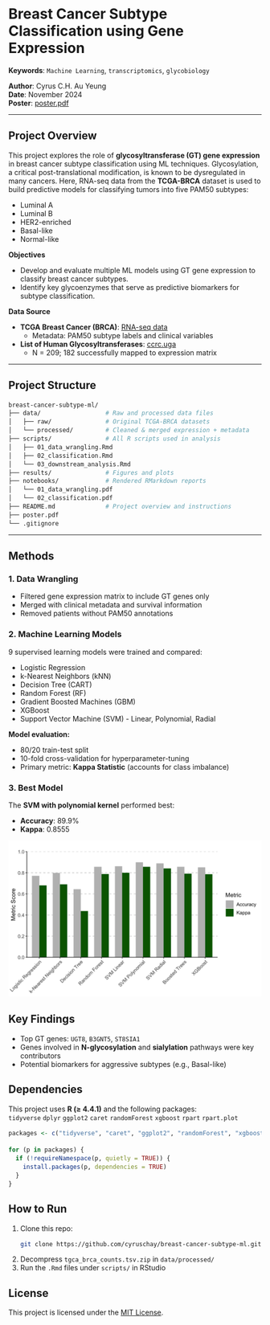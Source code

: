 # Breast Cancer Subtype Classification using Gene Expression

**Keywords**: `Machine Learning`, `transcriptomics`, `glycobiology`

**Author**: Cyrus C.H. Au Yeung  
**Date**: November 2024  
**Poster**: [poster.pdf](https://github.com/cyruschay/breast-cancer-subtype-ml/blob/main/poster.pdf)

---

## Project Overview

This project explores the role of **glycosyltransferase (GT) gene expression** in breast cancer subtype classification using ML techniques. Glycosylation, a critical post-translational modification, is known to be dysregulated in many cancers. Here, RNA-seq data from the **TCGA-BRCA** dataset is used to build predictive models for classifying tumors into five PAM50 subtypes:

- Luminal A
- Luminal B
- HER2-enriched
- Basal-like
- Normal-like

**Objectives**

- Develop and evaluate multiple ML models using GT gene expression to classify breast cancer subtypes.
- Identify key glycoenzymes that serve as predictive biomarkers for subtype classification.

**Data Source**

- **TCGA Breast Cancer (BRCA)**: [RNA-seq data](https://xenabrowser.net/datapages/?dataset=TCGA.BRCA.sampleMap%2FHiSeqV2&host=https%3A%2F%2Ftcga.xenahubs.net&removeHub=https%3A%2F%2Fxena.treehouse.gi.ucsc.edu%3A443)
   - Metadata: PAM50 subtype labels and clinical variables
- **List of Human Glycosyltransferases**: [ccrc.uga](https://glycoenzymes.ccrc.uga.edu/FramesetVersion/GTalphabeticalList.html)
   - N = 209; 182 successfully mapped to expression matrix

---

## Project Structure

```bash
breast-cancer-subtype-ml/
├── data/                  # Raw and processed data files
│   ├── raw/               # Original TCGA-BRCA datasets
│   └── processed/         # Cleaned & merged expression + metadata
├── scripts/               # All R scripts used in analysis
│   ├── 01_data_wrangling.Rmd
│   ├── 02_classification.Rmd
│   └── 03_downstream_analysis.Rmd
├── results/               # Figures and plots
├── notebooks/             # Rendered RMarkdown reports
│   └── 01_data_wrangling.pdf
│   └── 02_classification.pdf
├── README.md              # Project overview and instructions
├── poster.pdf
└── .gitignore
```

---

## Methods

### 1. Data Wrangling

- Filtered gene expression matrix to include GT genes only
- Merged with clinical metadata and survival information
- Removed patients without PAM50 annotations

### 2. Machine Learning Models

9 supervised learning models were trained and compared:

- Logistic Regression
- k-Nearest Neighbors (kNN)
- Decision Tree (CART)
- Random Forest (RF)
- Gradient Boosted Machines (GBM)
- XGBoost
- Support Vector Machine (SVM) - Linear, Polynomial, Radial

**Model evaluation:**

- 80/20 train-test split
- 10-fold cross-validation for hyperparameter-tuning
- Primary metric: **Kappa Statistic** (accounts for class imbalance)

### 3. Best Model

The **SVM with polynomial kernel** performed best:

- **Accuracy**: 89.9%
- **Kappa**: 0.8555

![modelperformance](https://github.com/cyruschay/breast-cancer-subtype-ml/blob/main/results/barplot.png?raw=true)

## Key Findings

- Top GT genes: `UGT8`, `B3GNT5`, `ST8SIA1`
- Genes involved in **N-glycosylation** and **sialylation** pathways were key contributors
- Potential biomarkers for aggressive subtypes (e.g., Basal-like)

## Dependencies

This project uses **R (≥ 4.4.1)** and the following packages:  
`tidyverse` `dplyr` `ggplot2` `caret` `randomForest` `xgboost` `rpart` `rpart.plot`

```r
packages <- c("tidyverse", "caret", "ggplot2", "randomForest", "xgboost", "rpart", "rpart.plot", "dplyr")

for (p in packages) {
  if (!requireNamespace(p, quietly = TRUE)) {
    install.packages(p, dependencies = TRUE)
  }
}
```

## How to Run

1. Clone this repo:
   ```bash
   git clone https://github.com/cyruschay/breast-cancer-subtype-ml.git
   ```
2. Decompress `tgca_brca_counts.tsv.zip` in `data/processed/`
3. Run the `.Rmd` files under `scripts/` in RStudio

## License

This project is licensed under the [MIT License](LICENSE).

